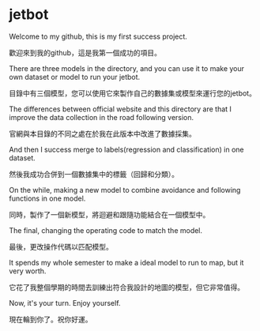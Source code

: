 # jetbot
Welcome to my github, this is my first success project.

歡迎來到我的github，這是我第一個成功的項目。

There are three models in the directory, and you can use it to make your own dataset or model to run your jetbot.

目錄中有三個模型，您可以使用它來製作自己的數據集或模型來運行您的jetbot。

The differences between official website and this directory are that I improve the data collection in the road following version.

官網與本目錄的不同之處在於我在此版本中改進了數據採集。

And then I success merge to labels(regression and classification) in one dataset.

然後我成功合併到一個數據集中的標籤（回歸和分類）。

On the while, making a new model to combine avoidance and following functions in one model.

同時，製作了一個新模型，將迴避和跟隨功能結合在一個模型中。

The final, changing the operating code to match the model.

最後，更改操作代碼以匹配模型。

It spends my whole semester to make a ideal model to run to map, but it very worth.

它花了我整個學期的時間去訓練出符合我設計的地圖的模型，但它非常值得。

Now, it's your turn. Enjoy yourself.

現在輪到你了。祝你好運。
